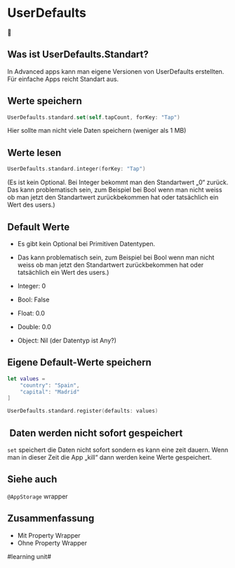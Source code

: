 # UserDefaults
💾

## Was ist UserDefaults.Standart?

In Advanced apps kann man eigene Versionen von UserDefaults erstellten. Für einfache Apps reicht Standart aus.

## Werte speichern

```swift
UserDefaults.standard.set(self.tapCount, forKey: "Tap")
```
Hier sollte man nicht viele Daten speichern (weniger als 1 MB)

## Werte lesen

```swift
UserDefaults.standard.integer(forKey: "Tap")
```

(Es ist kein Optional. Bei Integer bekommt man den Standartwert „0“ zurück. Das kann problematisch sein, zum Beispiel bei Bool wenn man nicht weiss ob man jetzt den Standartwert zurückbekommen hat oder tatsächlich ein Wert des users.)

## Default Werte

- Es gibt kein Optional bei Primitiven Datentypen.
- Das kann problematisch sein, zum Beispiel bei Bool wenn man nicht weiss ob man jetzt den Standartwert zurückbekommen hat oder tatsächlich ein Wert des users.)

- Integer: 0
- Bool: False
- Float: 0.0
- Double: 0.0
- Object: Nil (der Datentyp ist Any?)


## Eigene Default-Werte speichern

```swift
let values =
	"country": "Spain",
	"capital": "Madrid"
]

UserDefaults.standard.register(defaults: values)
```

##  Daten werden nicht sofort gespeichert

`set` speichert die Daten nicht sofort sondern es kann eine zeit dauern. Wenn man in dieser Zeit die App „kill“ dann werden keine Werte gespeichert.

## Siehe auch

`@AppStorage` wrapper


## Zusammenfassung
- Mit Property Wrapper
- Ohne Property Wrapper

#learning unit#